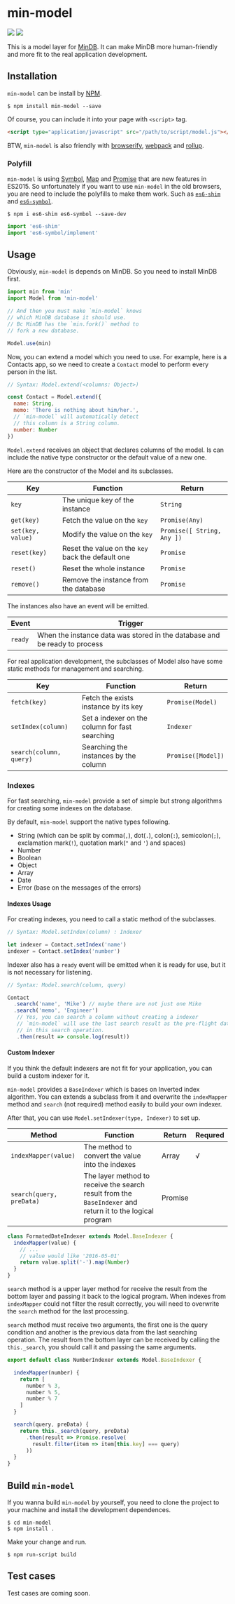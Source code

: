 # min-model

![](https://img.shields.io/npm/v/min-model.svg) ![](https://img.shields.io/david/dev/iwillwen/min-model.svg)

This is a model layer for [MinDB](https://github.com/iwillwen/mindb). It can make MinDB more human-friendly and more fit to the real application development.


## Installation

`min-model` can be install by [NPM](http://npmjs.org).

```shell
$ npm install min-model --save
```

Of course, you can include it into your page with `<script>` tag.

```html
<script type="application/javascript" src="/path/to/script/model.js"></script>
```

BTW, `min-model` is also friendly with [browserify](browserify.org), [webpack](webpack.github.io) and [rollup](http://rollupjs.org/).

### Polyfill

`min-model` is using [Symbol](https://developer.mozilla.org/en-US/docs/Web/JavaScript/Reference/Global_Objects/Symbol), [Map](https://developer.mozilla.org/en-US/docs/Web/JavaScript/Reference/Global_Objects/Map) and [Promise](https://developer.mozilla.org/en-US/docs/Web/JavaScript/Reference/Global_Objects/Promise) that are new features in ES2015.
So unfortunately if you want to use `min-model` in the old browsers, you are need to include the polyfills to make them work. Such as [`es6-shim`](https://github.com/paulmillr/es6-shim) and [`es6-symbol`](https://github.com/medikoo/es6-symbol).

```shell
$ npm i es6-shim es6-symbol --save-dev
```

```javascript
import 'es6-shim'
import 'es6-symbol/implement'
```


## Usage

Obviously, `min-model` is depends on MinDB. So you need to install MinDB first.

```javascript
import min from 'min'
import Model from 'min-model'

// And then you must make `min-model` knows
// which MinDB database it should use.
// Bc MinDB has the `min.fork()` method to
// fork a new database.

Model.use(min)
```



Now, you can extend a model which you need to use. For example, here is a Contacts app, so we need to create a `Contact` model to perform every person in the list.

```javascript
// Syntax: Model.extend(<columns: Object>)

const Contact = Model.extend({
  name: String,
  memo: 'There is nothing about him/her.',
  // `min-model` will automatically detect
  // this column is a String column.
  number: Number
})
```

`Model.extend` receives an object that declares columns of the model. Is can include the native type constructor or the default value of a new one.



Here are the constructor of the Model and its subclasses.

| Key               | Function                                 | Return                     |
| ----------------- | ---------------------------------------- | -------------------------- |
| `key`             | The unique key of the instance           | `String`                   |
| `get(key)`        | Fetch the value on the `key`             | `Promise(Any)`             |
| `set(key, value)` | Modify the value on the `key`            | `Promise([ String, Any ])` |
| `reset(key)`      | Reset the value on the `key` back the default one | `Promise`                  |
| `reset()`         | Reset the whole instance                 | `Promise`                  |
| `remove()`        | Remove the instance from the database    | `Promise`                  |



The instances also have an event will be emitted.

| Event   | Trigger                                  |
| ------- | ---------------------------------------- |
| `ready` | When the instance data was stored in the database and be ready to process |



For real application development, the subclasses of Model also have some static methods for management and searching.

| Key                     | Function                                 | Return             |
| ----------------------- | ---------------------------------------- | ------------------ |
| `fetch(key)`            | Fetch the exists instance by its key     | `Promise(Model)`   |
| `setIndex(column)`      | Set a indexer on the column for fast searching | `Indexer`          |
| `search(column, query)` | Searching the instances by the column    | `Promise([Model])` |



### Indexes

For fast searching, `min-model` provide a set of simple but strong algorithms for creating some indexes on the database.

By default, `min-model` support the native types following.

- String (which can be split by comma(`,`), dot(`.`), colon(`:`), semicolon(`;`), exclamation mark(`!`), quotation mark(`"` and `'`) and spaces)
- Number
- Boolean
- Object
- Array
- Date
- Error (base on the messages of the errors)

#### Indexes Usage

For creating indexes, you need to call a static method of the subclasses.

```javascript
// Syntax: Model.setIndex(column) : Indexer

let indexer = Contact.setIndex('name')
indexer = Contact.setIndex('number')
```

Indexer also has a `ready` event will be emitted when it is ready for use, but it is not necessary for listening.

```javascript
// Syntax: Model.search(column, query)

Contact
  .search('name', 'Mike') // maybe there are not just one Mike
  .search('memo', 'Engineer')
   // Yes, you can search a column without creating a indexer
   // `min-model` will use the last search result as the pre-flight data
   // in this search operation.
   .then(result => console.log(result))
```



#### Custom Indexer

If you think the default indexers are not fit for your application, you can build  a custom indexer for it.

`min-model` provides a `BaseIndexer` which is bases on Inverted index algorithm. You can extends a subclass from it and overwrite the `indexMapper` method and `search` (not required) method easily to build your own indexer.

After that, you can use `Model.setIndexer(type, Indexer)` to set up.

| Method                   | Function                                 | Return  | Requred |
| ------------------------ | ---------------------------------------- | ------- | ------- |
| `indexMapper(value)`     | The method to convert the value into the indexes | Array   | √       |
| `search(query, preData)` | The layer method to receive the search result from the `BaseIndexer` and return it to the logical program | Promise |         |



```javascript
class FormatedDateIndexer extends Model.BaseIndexer {
  indexMapper(value) {
    // ...
    // value would like '2016-05-01'
    return value.split('-').map(Number)
  }
}
```



`search` method is a upper layer method for receive the result from the bottom layer and passing it back to the logical program. When indexes from `indexMapper` could not filter the result correctly, you will need to overwrite the `search` method for the last processing.

`search` method must receive two arguments, the first one is the query condition and another is the previous data from the last searching operation. The result from the bottom layer can be received by calling the `this._search`, you should call it and passing the same arguments.

```javascript
export default class NumberIndexer extends Model.BaseIndexer {

  indexMapper(number) {
    return [
      number % 3,
      number % 5,
      number % 7
    ]
  }

  search(query, preData) {
    return this._search(query, preData)
      .then(result => Promise.resolve(
        result.filter(item => item[this.key] === query)
      ))
  }
}
```



## Build `min-model`

If you wanna build `min-model` by yourself, you need to clone the project to your machine and install the development dependences.

```shell
$ cd min-model
$ npm install .
```

Make your change and run.

```shell
$ npm run-script build
```



## Test cases

Test cases are coming soon.